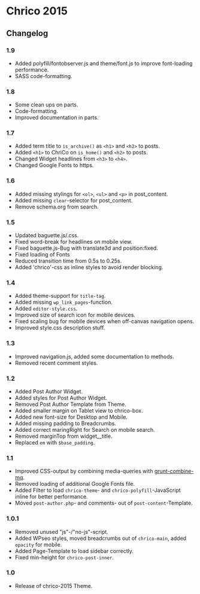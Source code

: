 # Chrico 2015

## Changelog

### 1.9
* Added polyfill/fontobserver.js and theme/font.js to improve font-loading performance.
* SASS code-formatting.

### 1.8
* Some clean ups on parts.
* Code-formatting.
* Improved documentation in parts.

### 1.7
* Added term title to `is_archive()` as `<h1>` and `<h2>` to posts.
* Added `<h1>` to ChriCo on `is_home()` and `<h2>` to posts.
* Changed Widget headlines from `<h3>` to `<h4>`.
* Changed Google Fonts to https.

### 1.6
* Added missing stylings for `<ol>`, `<ul>` and `<p>` in post_content.
* Added missing `clear`-selector for post_content.
* Remove schema.org from search.

### 1.5
* Updated baguette.js/.css.
* Fixed word-break for headlines on mobile view.
* Fixed baguette.js-Bug with translate3d and position:fixed.
* Fixed loading of Fonts
* Reduced transition time from 0.5s to 0.25s.
* Added 'chrico'-css as inline styles to avoid render blocking.

### 1.4
* Added theme-support for `title-tag`.
* Added missing `wp_link_pages`-function.
* Added `editor-style.css`.
* Improved size of search icon for mobile devices.
* Fixed scaling bug for mobile devices when off-canvas navigation opens.
* Improved style.css description stuff.

### 1.3
* Improved navigation.js, added some documentation to methods.
* Removed recent comment styles.

### 1.2
* Added Post Author Widget.
* Added styles for Post Author Widget.
* Removed Post Author Template from Theme.
* Added smaller margin on Tablet view to chrico-box.
* Added new font-size for Desktop and Mobile.
* Added missing padding to Breadcrumbs.
* Added correct maringRight for Search on mobile search.
* Removed marginTop from widget__title.
* Replaced `em` with `$base_padding`.

### 1.1
* Improved CSS-output by combining media-queries with [grunt-combine-mq](https://github.com/buildingblocks/grunt-combine-media-queries).
* Removed loading of additional Google Fonts file.
* Added Filter to load `chrico-theme`- and `chrico-polyfill`-JavaScript inline for better performance.
* Moved `post-author.php`- and comments- out of `post-content`-Template.

### 1.0.1
* Removed unused "js"-/"no-js"-script.
* Added WPseo styles, moved breadcrumbs out of `chrico-main`, added `opacity` for mobile.
* Added Page-Template to load sidebar correctly.
* Fixed min-height for `chrico-post-inner`.

### 1.0
* Release of chrico-2015 Theme.
